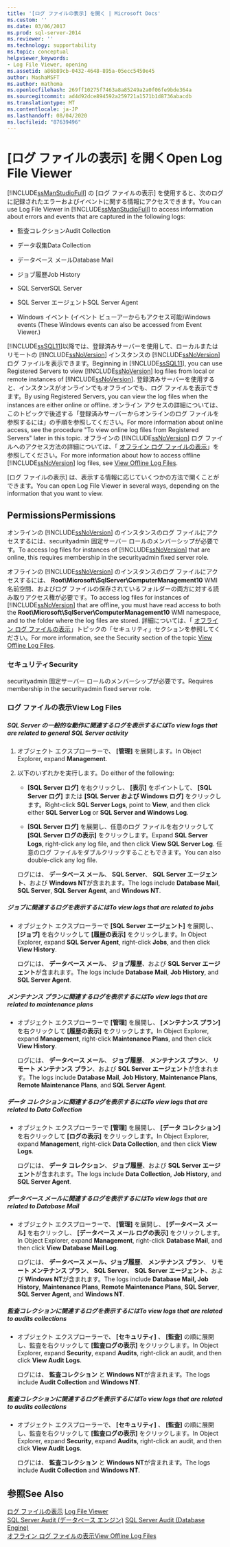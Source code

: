 ```yaml
---
title: '[ログ ファイルの表示] を開く | Microsoft Docs'
ms.custom: ''
ms.date: 03/06/2017
ms.prod: sql-server-2014
ms.reviewer: ''
ms.technology: supportability
ms.topic: conceptual
helpviewer_keywords:
- Log File Viewer, opening
ms.assetid: a86b89cb-0432-4648-895a-05ecc5450e45
author: MashaMSFT
ms.author: mathoma
ms.openlocfilehash: 269ff10275f7463a8a85249a2a0f06fe9bde364a
ms.sourcegitcommit: ad4d92dce894592a259721a1571b1d8736abacdb
ms.translationtype: MT
ms.contentlocale: ja-JP
ms.lasthandoff: 08/04/2020
ms.locfileid: "87639496"
---
```

# <a name="open-log-file-viewer"></a><span data-ttu-id="ac9bc-102">[ログ ファイルの表示] を開く</span><span class="sxs-lookup"><span data-stu-id="ac9bc-102">Open Log File Viewer</span></span>
  <span data-ttu-id="ac9bc-103">[!INCLUDE[ssManStudioFull](../../includes/ssmanstudiofull-md.md)] の [ログ ファイルの表示] を使用すると、次のログに記録されたエラーおよびイベントに関する情報にアクセスできます。</span><span class="sxs-lookup"><span data-stu-id="ac9bc-103">You can use Log File Viewer in [!INCLUDE[ssManStudioFull](../../includes/ssmanstudiofull-md.md)] to access information about errors and events that are captured in the following logs:</span></span>  
  
-   <span data-ttu-id="ac9bc-104">監査コレクション</span><span class="sxs-lookup"><span data-stu-id="ac9bc-104">Audit Collection</span></span>  
  
-   <span data-ttu-id="ac9bc-105">データ収集</span><span class="sxs-lookup"><span data-stu-id="ac9bc-105">Data Collection</span></span>  
  
-   <span data-ttu-id="ac9bc-106">データベース メール</span><span class="sxs-lookup"><span data-stu-id="ac9bc-106">Database Mail</span></span>  
  
-   <span data-ttu-id="ac9bc-107">ジョブ履歴</span><span class="sxs-lookup"><span data-stu-id="ac9bc-107">Job History</span></span>  
  
-   <span data-ttu-id="ac9bc-108">SQL Server</span><span class="sxs-lookup"><span data-stu-id="ac9bc-108">SQL Server</span></span>  
  
-   <span data-ttu-id="ac9bc-109">SQL Server エージェント</span><span class="sxs-lookup"><span data-stu-id="ac9bc-109">SQL Server Agent</span></span>  
  
-   <span data-ttu-id="ac9bc-110">Windows イベント (イベント ビューアーからもアクセス可能)</span><span class="sxs-lookup"><span data-stu-id="ac9bc-110">Windows events (These Windows events can also be accessed from Event Viewer.)</span></span>  
  
 <span data-ttu-id="ac9bc-111">[!INCLUDE[ssSQL11](../../includes/sssql11-md.md)]以降では、登録済みサーバーを使用して、ローカルまたはリモートの [!INCLUDE[ssNoVersion](../../includes/ssnoversion-md.md)] インスタンスの [!INCLUDE[ssNoVersion](../../includes/ssnoversion-md.md)]ログ ファイルを表示できます。</span><span class="sxs-lookup"><span data-stu-id="ac9bc-111">Beginning in [!INCLUDE[ssSQL11](../../includes/sssql11-md.md)], you can use Registered Servers to view [!INCLUDE[ssNoVersion](../../includes/ssnoversion-md.md)] log files from local or remote instances of [!INCLUDE[ssNoVersion](../../includes/ssnoversion-md.md)].</span></span> <span data-ttu-id="ac9bc-112">登録済みサーバーを使用すると、インスタンスがオンラインでもオフラインでも、ログ ファイルを表示できます。</span><span class="sxs-lookup"><span data-stu-id="ac9bc-112">By using Registered Servers, you can view the log files when the instances are either online or offline.</span></span> <span data-ttu-id="ac9bc-113">オンライン アクセスの詳細については、このトピックで後述する「登録済みサーバーからオンラインのログ ファイルを参照するには」の手順を参照してください。</span><span class="sxs-lookup"><span data-stu-id="ac9bc-113">For more information about online access, see the procedure "To view online log files from Registered Servers" later in this topic.</span></span> <span data-ttu-id="ac9bc-114">オフラインの [!INCLUDE[ssNoVersion](../../includes/ssnoversion-md.md)] ログ ファイルへのアクセス方法の詳細については、「 [オフライン ログ ファイルの表示](view-offline-log-files.md)」を参照してください。</span><span class="sxs-lookup"><span data-stu-id="ac9bc-114">For more information about how to access offline [!INCLUDE[ssNoVersion](../../includes/ssnoversion-md.md)] log files, see [View Offline Log Files](view-offline-log-files.md).</span></span>  
  
 <span data-ttu-id="ac9bc-115">[ログ ファイルの表示] は、表示する情報に応じていくつかの方法で開くことができます。</span><span class="sxs-lookup"><span data-stu-id="ac9bc-115">You can open Log File Viewer in several ways, depending on the information that you want to view.</span></span>  
  
##  <a name="permissions"></a><a name="BeforeYouBegin"></a> <span data-ttu-id="ac9bc-116">Permissions</span><span class="sxs-lookup"><span data-stu-id="ac9bc-116">Permissions</span></span>  
 <span data-ttu-id="ac9bc-117">オンラインの [!INCLUDE[ssNoVersion](../../includes/ssnoversion-md.md)] のインスタンスのログ ファイルにアクセスするには、securityadmin 固定サーバー ロールのメンバーシップが必要です。</span><span class="sxs-lookup"><span data-stu-id="ac9bc-117">To access log files for instances of [!INCLUDE[ssNoVersion](../../includes/ssnoversion-md.md)] that are online, this requires membership in the securityadmin fixed server role.</span></span>  
  
 <span data-ttu-id="ac9bc-118">オフラインの [!INCLUDE[ssNoVersion](../../includes/ssnoversion-md.md)] のインスタンスのログ ファイルにアクセスするには、 **Root\Microsoft\SqlServer\ComputerManagement10** WMI 名前空間、およびログ ファイルの保存されているフォルダーの両方に対する読み取りアクセス権が必要です。</span><span class="sxs-lookup"><span data-stu-id="ac9bc-118">To access log files for instances of [!INCLUDE[ssNoVersion](../../includes/ssnoversion-md.md)] that are offline, you must have read access to both the **Root\Microsoft\SqlServer\ComputerManagement10** WMI namespace, and to the folder where the log files are stored.</span></span> <span data-ttu-id="ac9bc-119">詳細については、「 [オフライン ログ ファイルの表示](view-offline-log-files.md)」トピックの「セキュリティ」セクションを参照してください。</span><span class="sxs-lookup"><span data-stu-id="ac9bc-119">For more information, see the Security section of the topic [View Offline Log Files](view-offline-log-files.md).</span></span>  
  
### <a name="security"></a><span data-ttu-id="ac9bc-120">セキュリティ</span><span class="sxs-lookup"><span data-stu-id="ac9bc-120">Security</span></span>  
 <span data-ttu-id="ac9bc-121">securityadmin 固定サーバー ロールのメンバーシップが必要です。</span><span class="sxs-lookup"><span data-stu-id="ac9bc-121">Requires membership in the securityadmin fixed server role.</span></span>  
  
### <a name="view-log-files"></a><span data-ttu-id="ac9bc-122">ログ ファイルの表示</span><span class="sxs-lookup"><span data-stu-id="ac9bc-122">View Log Files</span></span>  
  
##### <a name="to-view-logs-that-are-related-to-general-sql-server-activity"></a><span data-ttu-id="ac9bc-123">SQL Server の一般的な動作に関連するログを表示するには</span><span class="sxs-lookup"><span data-stu-id="ac9bc-123">To view logs that are related to general SQL Server activity</span></span>  
  
1.  <span data-ttu-id="ac9bc-124">オブジェクト エクスプローラーで、 **[管理]** を展開します。</span><span class="sxs-lookup"><span data-stu-id="ac9bc-124">In Object Explorer, expand **Management**.</span></span>  
  
2.  <span data-ttu-id="ac9bc-125">以下のいずれかを実行します。</span><span class="sxs-lookup"><span data-stu-id="ac9bc-125">Do either of the following:</span></span>  
  
    -   <span data-ttu-id="ac9bc-126">**[SQL Server ログ]** を右クリックし、 **[表示]** をポイントして、 **[SQL Server ログ]** または **[SQL Server および Windows ログ]** をクリックします。</span><span class="sxs-lookup"><span data-stu-id="ac9bc-126">Right-click **SQL Server Logs**, point to **View**, and then click either **SQL Server Log** or **SQL Server and Windows Log**.</span></span>  
  
    -   <span data-ttu-id="ac9bc-127">**[SQL Server ログ]** を展開し、任意のログ ファイルを右クリックして **[SQL Server ログの表示]** をクリックします。</span><span class="sxs-lookup"><span data-stu-id="ac9bc-127">Expand **SQL Server Logs**, right-click any log file, and then click **View SQL Server Log**.</span></span> <span data-ttu-id="ac9bc-128">任意のログ ファイルをダブルクリックすることもできます。</span><span class="sxs-lookup"><span data-stu-id="ac9bc-128">You can also double-click any log file.</span></span>  
  
     <span data-ttu-id="ac9bc-129">ログには、 **データベース メール**、 **SQL Server**、 **SQL Server エージェント**、および **Windows NT**が含まれます。</span><span class="sxs-lookup"><span data-stu-id="ac9bc-129">The logs include **Database Mail**, **SQL Server**, **SQL Server Agent**, and **Windows NT**.</span></span>  
  
##### <a name="to-view-logs-that-are-related-to-jobs"></a><span data-ttu-id="ac9bc-130">ジョブに関連するログを表示するには</span><span class="sxs-lookup"><span data-stu-id="ac9bc-130">To view logs that are related to jobs</span></span>  
  
-   <span data-ttu-id="ac9bc-131">オブジェクト エクスプローラーで **[SQL Server エージェント]** を展開し、 **[ジョブ]** を右クリックして **[履歴の表示]** をクリックします。</span><span class="sxs-lookup"><span data-stu-id="ac9bc-131">In Object Explorer, expand **SQL Server Agent**, right-click **Jobs**, and then click **View History**.</span></span>  
  
     <span data-ttu-id="ac9bc-132">ログには、 **データベース メール**、 **ジョブ履歴**、および **SQL Server エージェント**が含まれます。</span><span class="sxs-lookup"><span data-stu-id="ac9bc-132">The logs include **Database Mail**, **Job History**, and **SQL Server Agent**.</span></span>  
  
##### <a name="to-view-logs-that-are-related-to-maintenance-plans"></a><span data-ttu-id="ac9bc-133">メンテナンス プランに関連するログを表示するには</span><span class="sxs-lookup"><span data-stu-id="ac9bc-133">To view logs that are related to maintenance plans</span></span>  
  
-   <span data-ttu-id="ac9bc-134">オブジェクト エクスプローラーで **[管理]** を展開し、 **[メンテナンス プラン]** を右クリックして **[履歴の表示]** をクリックします。</span><span class="sxs-lookup"><span data-stu-id="ac9bc-134">In Object Explorer, expand **Management**, right-click **Maintenance Plans**, and then click **View History**.</span></span>  
  
     <span data-ttu-id="ac9bc-135">ログには、 **データベース メール**、 **ジョブ履歴**、 **メンテナンス プラン**、 **リモート メンテナンス プラン**、および **SQL Server エージェント**が含まれます。</span><span class="sxs-lookup"><span data-stu-id="ac9bc-135">The logs include **Database Mail**, **Job History**, **Maintenance Plans**, **Remote Maintenance Plans**, and **SQL Server Agent**.</span></span>  
  
##### <a name="to-view-logs-that-are-related-to-data-collection"></a><span data-ttu-id="ac9bc-136">データ コレクションに関連するログを表示するには</span><span class="sxs-lookup"><span data-stu-id="ac9bc-136">To view logs that are related to Data Collection</span></span>  
  
-   <span data-ttu-id="ac9bc-137">オブジェクト エクスプローラーで **[管理]** を展開し、 **[データ コレクション]** を右クリックして **[ログの表示]** をクリックします。</span><span class="sxs-lookup"><span data-stu-id="ac9bc-137">In Object Explorer, expand **Management**, right-click **Data Collection**, and then click **View Logs**.</span></span>  
  
     <span data-ttu-id="ac9bc-138">ログには、 **データ コレクション**、 **ジョブ履歴**、および **SQL Server エージェント**が含まれます。</span><span class="sxs-lookup"><span data-stu-id="ac9bc-138">The logs include **Data Collection**, **Job History**, and **SQL Server Agent**.</span></span>  
  
##### <a name="to-view-logs-that-are-related-to-database-mail"></a><span data-ttu-id="ac9bc-139">データベース メールに関連するログを表示するには</span><span class="sxs-lookup"><span data-stu-id="ac9bc-139">To view logs that are related to Database Mail</span></span>  
  
-   <span data-ttu-id="ac9bc-140">オブジェクト エクスプローラーで、 **[管理]** を展開し、 **[データベース メール]** を右クリックし、 **[データベース メール ログの表示]** をクリックします。</span><span class="sxs-lookup"><span data-stu-id="ac9bc-140">In Object Explorer, expand **Management**, right-click **Database Mail**, and then click **View Database Mail Log**.</span></span>  
  
     <span data-ttu-id="ac9bc-141">ログには、 **データベース メール、ジョブ履歴**、 **メンテナンス プラン**、 **リモート メンテナンス プラン**、 **SQL Server**、 **SQL Server エージェント**、および **Windows NT**が含まれます。</span><span class="sxs-lookup"><span data-stu-id="ac9bc-141">The logs include **Database Mail, Job History**, **Maintenance Plans**, **Remote Maintenance Plans**, **SQL Server**, **SQL Server Agent**, and **Windows NT**.</span></span>  
  
##### <a name="to-view-logs-that-are-related-to-audits-collections"></a><span data-ttu-id="ac9bc-142">監査コレクションに関連するログを表示するには</span><span class="sxs-lookup"><span data-stu-id="ac9bc-142">To view logs that are related to audits collections</span></span>  
  
-   <span data-ttu-id="ac9bc-143">オブジェクト エクスプローラーで、 **[セキュリティ]** 、 **[監査]** の順に展開し、監査を右クリックして **[監査ログの表示]** をクリックします。</span><span class="sxs-lookup"><span data-stu-id="ac9bc-143">In Object Explorer, expand **Security**, expand **Audits**, right-click an audit, and then click **View Audit Logs**.</span></span>  
  
     <span data-ttu-id="ac9bc-144">ログには、 **監査コレクション** と **Windows NT**が含まれます。</span><span class="sxs-lookup"><span data-stu-id="ac9bc-144">The logs include **Audit Collection** and **Windows NT**.</span></span>  
  
##### <a name="to-view-logs-that-are-related-to-audits-collections"></a><span data-ttu-id="ac9bc-145">監査コレクションに関連するログを表示するには</span><span class="sxs-lookup"><span data-stu-id="ac9bc-145">To view logs that are related to audits collections</span></span>  
  
-   <span data-ttu-id="ac9bc-146">オブジェクト エクスプローラーで、 **[セキュリティ]** 、 **[監査]** の順に展開し、監査を右クリックして **[監査ログの表示]** をクリックします。</span><span class="sxs-lookup"><span data-stu-id="ac9bc-146">In Object Explorer, expand **Security**, expand **Audits**, right-click an audit, and then click **View Audit Logs**.</span></span>  
  
     <span data-ttu-id="ac9bc-147">ログには、 **監査コレクション** と **Windows NT**が含まれます。</span><span class="sxs-lookup"><span data-stu-id="ac9bc-147">The logs include **Audit Collection** and **Windows NT**.</span></span>  
  
## <a name="see-also"></a><span data-ttu-id="ac9bc-148">参照</span><span class="sxs-lookup"><span data-stu-id="ac9bc-148">See Also</span></span>  
 <span data-ttu-id="ac9bc-149">[ログ ファイルの表示](log-file-viewer.md) </span><span class="sxs-lookup"><span data-stu-id="ac9bc-149">[Log File Viewer](log-file-viewer.md) </span></span>  
 <span data-ttu-id="ac9bc-150">[SQL Server Audit &#40;データベース エンジン&#41;](../security/auditing/sql-server-audit-database-engine.md) </span><span class="sxs-lookup"><span data-stu-id="ac9bc-150">[SQL Server Audit &#40;Database Engine&#41;](../security/auditing/sql-server-audit-database-engine.md) </span></span>  
 [<span data-ttu-id="ac9bc-151">オフライン ログ ファイルの表示</span><span class="sxs-lookup"><span data-stu-id="ac9bc-151">View Offline Log Files</span></span>](view-offline-log-files.md)  
  
  
